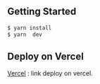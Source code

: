 ## Getting Started

```bash
$ yarn install
$ yarn  dev

```

## Deploy on Vercel

[Vercel](https://js-intern-fe.vercel.app/) : link deploy on vercel.
